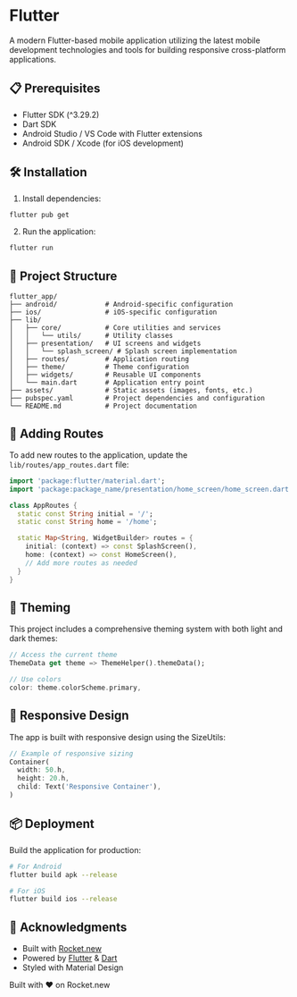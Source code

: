 
#  Flutter
A modern Flutter-based mobile application utilizing the latest mobile development technologies and tools for building responsive cross-platform applications.
## 📋 Prerequisites
- Flutter SDK (^3.29.2)
- Dart SDK
- Android Studio / VS Code with Flutter extensions
- Android SDK / Xcode (for iOS development)
## 🛠️ Installation

1. Install dependencies:
```bash
flutter pub get
```

2. Run the application:
```bash
flutter run
```
## 📁 Project Structure
```
flutter_app/
├── android/            # Android-specific configuration
├── ios/                # iOS-specific configuration
├── lib/
│   ├── core/           # Core utilities and services
│   │   └── utils/      # Utility classes
│   ├── presentation/   # UI screens and widgets
│   │   └── splash_screen/ # Splash screen implementation
│   ├── routes/         # Application routing
│   ├── theme/          # Theme configuration
│   ├── widgets/        # Reusable UI components
│   └── main.dart       # Application entry point
├── assets/             # Static assets (images, fonts, etc.)
├── pubspec.yaml        # Project dependencies and configuration
└── README.md           # Project documentation
```
## 🧩 Adding Routes
To add new routes to the application, update the `lib/routes/app_routes.dart` file:

```dart
import 'package:flutter/material.dart';
import 'package:package_name/presentation/home_screen/home_screen.dart';

class AppRoutes {
  static const String initial = '/';
  static const String home = '/home';

  static Map<String, WidgetBuilder> routes = {
    initial: (context) => const SplashScreen(),
    home: (context) => const HomeScreen(),
    // Add more routes as needed
  }
}
```
## 🎨 Theming

This project includes a comprehensive theming system with both light and dark themes:

```dart
// Access the current theme
ThemeData get theme => ThemeHelper().themeData();

// Use colors
color: theme.colorScheme.primary,
```

## 📱 Responsive Design
The app is built with responsive design using the SizeUtils:

```dart
// Example of responsive sizing
Container(
  width: 50.h,
  height: 20.h,
  child: Text('Responsive Container'),
)
```
## 📦 Deployment
Build the application for production:

```bash
# For Android
flutter build apk --release

# For iOS
flutter build ios --release
```

## 🙏 Acknowledgments
- Built with [Rocket.new](https://rocket.new)
- Powered by [Flutter](https://flutter.dev) & [Dart](https://dart.dev)
- Styled with Material Design

Built with ❤️ on Rocket.new

